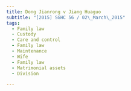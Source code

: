 ```yaml
---
title: Dong Jianrong v Jiang Huaguo 
subtitle: "[2015] SGHC 56 / 02\_March\_2015"
tags:
  - Family law
  - Custody
  - Care and control
  - Family law
  - Maintenance
  - Wife
  - Family law
  - Matrimonial assets
  - Division

---
```


